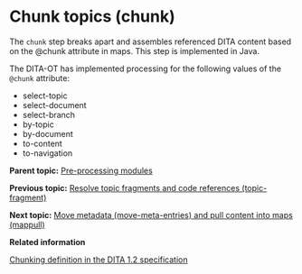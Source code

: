 # Chunk topics \(chunk\)

The `chunk` step breaks apart and assembles referenced DITA content based on the @chunk attribute in maps. This step is implemented in Java.

The DITA-OT has implemented processing for the following values of the `@chunk` attribute:

-   select-topic
-   select-document
-   select-branch
-   by-topic
-   by-document
-   to-content
-   to-navigation

**Parent topic:** [Pre-processing modules](../reference/preprocessing.md)

**Previous topic:** [Resolve topic fragments and code references \(topic-fragment\)](../reference/preprocess-topic-fragment.md)

**Next topic:** [Move metadata \(move-meta-entries\) and pull content into maps \(mappull\)](../reference/preprocess-metadata.md)

**Related information**  


[Chunking definition in the DITA 1.2 specification](http://docs.oasis-open.org/dita/v1.2/os/spec/archSpec/chunking.html)

